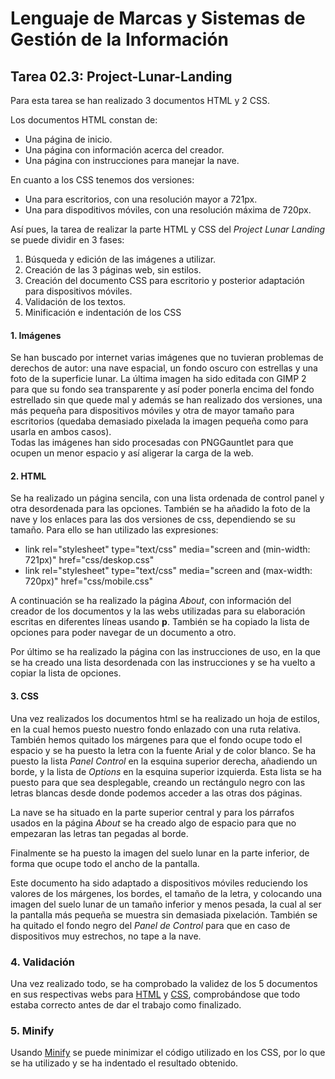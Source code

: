 # Lenguaje de Marcas y Sistemas de Gestión de la Información
## Tarea 02.3: Project-Lunar-Landing

Para esta tarea se han realizado 3 documentos HTML y 2 CSS. 

Los documentos HTML constan de:
* Una página de inicio.
* Una página con información acerca del creador.
* Una página con instrucciones para manejar la nave.

En cuanto a los CSS tenemos dos versiones:
* Una para escritorios, con una resolución mayor a 721px.
* Una para dispoditivos móviles, con una resolución máxima de 720px.

Así pues, la tarea de realizar la parte HTML y CSS del _Project Lunar Landing_ se puede dividir en 3 fases:  
1. Búsqueda y edición de las imágenes a utilizar.  
2. Creación de las 3 páginas web, sin estilos.  
3. Creación del documento CSS para escritorio y posterior adaptación para dispositivos móviles.  
4. Validación de los textos.  
5. Minificación e indentación de los CSS


#### 1. Imágenes
Se han buscado por internet varias imágenes que no tuvieran problemas de derechos de autor: una nave espacial, un fondo oscuro con estrellas y una foto de la superficie lunar. La última imagen ha sido editada con GIMP 2 para que su fondo sea transparente y así poder ponerla encima del fondo estrellado sin que quede mal y además se han realizado dos versiones, una más pequeña para dispositivos móviles y otra de mayor tamaño para escritorios (quedaba demasiado pixelada la imagen pequeña como para usarla en ambos casos).  
Todas las imágenes han sido procesadas con PNGGauntlet para que ocupen un menor espacio y así aligerar la carga de la web. 


#### 2. HTML
Se ha realizado un página sencila, con una lista ordenada de control panel y otra desordenada para las opciones. También se ha añadido la foto de la nave y los enlaces para las dos versiones de css, dependiendo se su tamaño. Para ello se han utilizado las expresiones:
* link rel="stylesheet" type="text/css" media="screen and (min-width: 721px)" href="css/deskop.css"
* link rel="stylesheet" type="text/css" media="screen and (max-width: 720px)" href="css/mobile.css"

A continuación se ha realizado la página _About_, con información del creador de los documentos y la las webs utilizadas para su elaboración escritas en diferentes líneas usando **p**. También se ha copiado la lista de opciones para poder navegar de un documento a otro.

Por último se ha realizado la página con las instrucciones de uso, en la que se ha creado una lista desordenada con las instrucciones y se ha vuelto a copiar la lista de opciones.


#### 3. CSS

Una vez realizados los documentos html se ha realizado un hoja de estilos, en la cual hemos puesto nuestro fondo enlazado con una ruta relativa. También hemos quitado los márgenes para que el fondo ocupe todo el espacio y se ha puesto la letra con la fuente Arial y de color blanco. Se ha puesto la lista _Panel Control_ en la esquina superior derecha, añadiendo un borde, y la lista de _Options_ en la esquina superior izquierda. Esta lista se ha puesto para que sea desplegable, creando un rectángulo negro con las letras blancas desde donde podemos acceder a las otras dos páginas. 

La nave se ha situado en la parte superior central y para los párrafos usados en la página _About_ se ha creado algo de espacio para que no empezaran las letras tan pegadas al borde.

Finalmente se ha puesto la imagen del suelo lunar en la parte inferior, de forma que ocupe todo el ancho de la pantalla.

Este documento ha sido adaptado a dispositivos móviles reduciendo los valores de los márgenes, los bordes, el tamaño de la letra, y colocando una imagen del suelo lunar de un tamaño inferior y menos pesada, la cual al ser la pantalla más pequeña se muestra sin demasiada pixelación. También se ha quitado el fondo negro del _Panel de Control_ para que en caso de dispositivos muy estrechos, no tape a la nave.


### 4. Validación

Una vez realizado todo, se ha comprobado la validez de los 5 documentos en sus respectivas webs para [HTML](https://validator.w3.org/) y [CSS](https://jigsaw.w3.org/css-validator/), comprobándose que todo estaba correcto antes de dar el trabajo como finalizado. 

### 5. Minify

Usando [Minify](https://cssminifier.com/) se puede minimizar el código utilizado en los CSS, por lo que se ha utilizado y se ha indentado el resultado obtenido.
